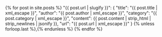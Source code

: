 {% for post in site.posts %}
"{{ post.url | slugify }}": {
  "title": "{{ post.title | xml_escape }}",
  "author": "{{ post.author | xml_escape }}",
  "category": "{{ post.category | xml_escape }}",
  "content": {{ post.content | strip_html | strip_newlines | jsonify }},
  "url": "{{ post.url | xml_escape }}"
}
{% unless forloop.last %},{% endunless %}
{% endfor %}